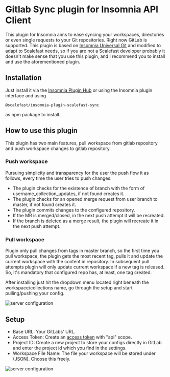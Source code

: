 # Gitlab Sync plugin for Insomnia API Client

This plugin for Insomnia aims to ease syncing your workspaces, directories or even single requests to your Git repositories. Right now GitLab is supported.
This plugin is based on [Insomnia Universal Git](https://insomnia.rest/plugins/insomnia-plugin-universal-git) and modified to adapt to Scalefast needs, so if you are not a Scalefast developer probably it doesn't make sense that you use this plugin, and I recommend you to install and use the aforementioned plugin. 

## Installation

Just install it via the [Insomnia Plugin Hub](https://insomnia.rest/plugins) or using the Insomnia plugin interface and using 

```
@scalefast/insomnia-plugin-scalefast-sync 
```
as npm package to install.  


## How to use this plugin

This plugin has two main features, pull workspace from gitlab repository and push workspace changes to gitlab repository.

### Push workspace
Pursuing simplicity and transparency for the user the push flow it as follows, every time the user tries to push changes:
 - The plugin checks for the existence of branch with the form of username_collection_updates, if not found creates it.
 - The plugin checks for an opened merge request from user branch to master, if not found creates it.
 - The plugin commits changes to the configured repository.
 - If the MR is merged/closed, in the next push attempt it will be recreated.
 - If the branch is deleted as a merge result, the plugin will recreate it in the next push attempt.

### Pull workspace
Plugin only pull changes from tags in master branch, so the first time you pull workspace, the plugin gets the most recent
tag, pulls it and update the current workspace with the content in repository. In subsequent pull attempts plugin will only update current workspace if a new tag is released. So, it's mandatory that configured repo has, at least, one tag created. 

After installing just hit the dropdown menu located right beneath the workspace/collections name, go through the setup and start pulling/pushing your config.

![server configuration](https://i.postimg.cc/kgCZDH6c/plugin-menu.png)

## Setup

* Base URL: Your GitLabs' URL.
* Access Token: Create an [access token](https://docs.gitlab.com/ee/user/profile/personal_access_tokens.html) with "api" scope.
* Project ID: Create a new project to store your configs directly in GitLab and enter the project id which you find in the settings.
* Workspace File Name: The file your workspace will be stored under (JSON). Choose this freely.

![server configuration](https://i.postimg.cc/sgJLWJ5R/plugin-setup.png)

